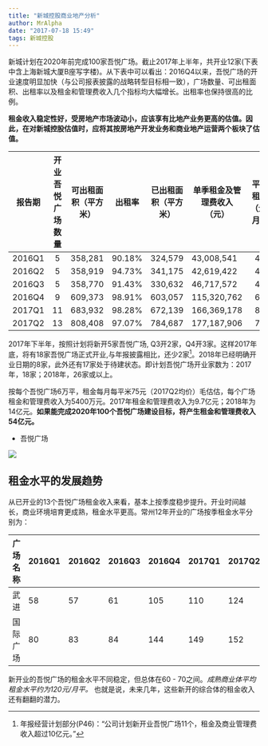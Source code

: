 ```yaml
---
title: "新城控股商业地产分析"
author: MrAlpha
date: "2017-07-18 15:49"
tags: 新城控股
---
```


新城计划在2020年前完成100家吾悦广场。截止2017年上半年，共开业12家(下表中含上海新城大厦B座写字楼)。从下表中可以看出：2016Q4以来，吾悦广场的开业速度明显加快（与公司报表披露的战略转型目标相一致），广场数量、可出租面积、出租率以及租金和管理费收入几个指标均大幅增长。出租率也保持很高的比例。

**租金收入稳定性好，受房地产市场波动小，应该享有比地产业务更高的估值。因此，在对新城控股估值时，应将其按房地产开发业务和商业地产运营两个板块了估值。**

|报告期  |开业吾悦广场数量|可出租面积（平方米）|出租率   |已出租面积（平方米）|单季租金及管理费收入（元）|平均租金（元/月）|
|------|:------:|----------|------|----------|-------------|:-------:|
|2016Q1|5       |358,281   |90.18%|324,579   |43,008,541   |44       |
|2016Q2|5       |358,919   |94.73%|341,175   |42,619,422   |42       |
|2016Q3|5       |358,770   |91.43%|330,632   |46,717,572   |47       |
|2016Q4|9       |609,373   |98.91%|603,057   |115,320,762  |64       |
|2017Q1|11      |683,932   |98.28%|672,139   |166,369,178  |83       |
|2017Q2|13      |808,408   |97.07%|784,687   |177,187,906  |75       |


2017年下半年，按照计划将新开5家吾悦广场, Q3开2家，Q4开3家。这样2017年底，将有18家吾悦广场正式开业,与年报披露相比，还少2家[^1]。2018年已经明确开业日期的8家，此外还有17家处于待建状态。即计划吾悦广场开业家数为：2017年，18家；2018年，26家或以上。

  [^1]: 年报经营计划部分(P46)：“公司计划新开业吾悦广场11个，租金及商业管理费收入超过10亿元。”

按每个吾悦广场6万平，租金每月每平米75元（2017Q2均价）毛估估，每个广场租金和管理费收入为5400万元。2017年租金和管理费收入为9.7亿元；2018年为14亿元。**如果能完成2020年100个吾悦广场建设目标，将产生租金和管理费收入54亿元。**

- 吾悦广场

![](http://7xonmk.com1.z0.glb.clouddn.com/2017-07-18_16-58-50.jpg)

## 租金水平的发展趋势

从已开业的13个吾悦广场租金收入来看，基本上按季度稳步提升。开业时间越长，商业环境培育更成熟，租金水平更高。常州12年开业的广场按季租金水平分别为：

|广场名称  |2016Q1|2016Q2|2016Q3|2016Q4|2017Q1|2017Q2|  
|------|------|------|------|------|------|------|
|武进|58    |57    |61    |105   |110   |124   |    
|国际广场  |80    |83    |84    |144   |149   |152  |

新开业的吾悦广场的租金水平不同稳定，但总体在60 - 70之间。_成熟商业体平均租金水平约为120元/月平。_ 也就是说，未来几年，这些新开的综合体的租金收入还有翻翻的潜力。
